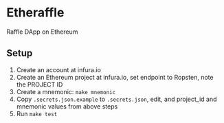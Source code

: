 # Etheraffle

Raffle DApp on Ethereum

## Setup

1. Create an account at infura.io
2. Create an Ethereum project at infura.io, set endpoint to Ropsten, note the PROJECT ID
3. Create a mnemonic: `make mnemonic`
4. Copy `.secrets.json.example` to `.secrets.json`, edit, and project_id and mnemonic values from above steps
5. Run `make test`
